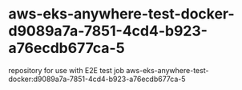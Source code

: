 # aws-eks-anywhere-test-docker-d9089a7a-7851-4cd4-b923-a76ecdb677ca-5
repository for use with E2E test job aws-eks-anywhere-test-docker:d9089a7a-7851-4cd4-b923-a76ecdb677ca-5
